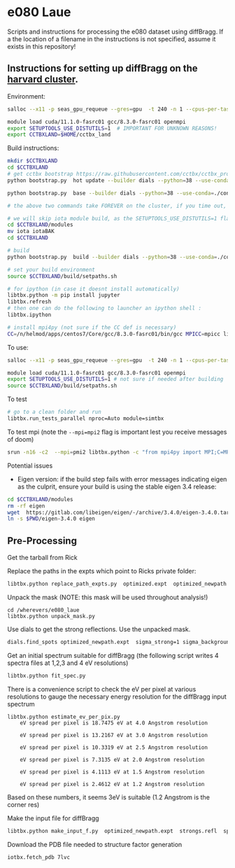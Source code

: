 # e080 Laue
Scripts and instructions for processing the e080 dataset using diffBragg. If a the location of a filename in the instructions is not specified, assume it exists in this repository!

## Instructions for setting up diffBragg on the [harvard cluster](https://www.rc.fas.harvard.edu/).

Environment:

```bash
salloc --x11 -p seas_gpu_requeue --gres=gpu  -t 240 -n 1 --cpus-per-task 32 --mem 32G --constraint=v100

module load cuda/11.1.0-fasrc01 gcc/8.3.0-fasrc01 openmpi
export SETUPTOOLS_USE_DISTUTILS=1  # IMPORTANT FOR UNKNOWN REASONS!
export CCTBXLAND=$HOME/cctbx_land
```

Build instructions:

```bash
mkdir $CCTBXLAND
cd $CCTBXLAND
# get cctbx bootstrap https://raw.githubusercontent.com/cctbx/cctbx_project/master/libtbx/auto_build/bootstrap.py
python bootstrap.py  hot update --builder dials --python=38 --use-conda

python bootstrap.py  base --builder dials --python=38 --use-conda=./conda_base 

# the above two commands take FOREVER on the cluster, if you time out, log back in and reset the modules! Theres something weird with the network requests maybe... 

# we will skip iota module build, as the SETUPTOOLS_USE_DISTUTILS=1 flag causes it to fail
cd $CCTBXLAND/modules
mv iota iotaBAK
cd $CCTBXLAND

# build
python bootstrap.py  build --builder dials --python=38 --use-conda=./conda_base --nproc=40 --config-flags="--enable_cuda" --config-flags="--enable_openmp_if_possible=True" --config-flags="--enable_cxx11"

# set your build environment
source $CCTBXLAND/build/setpaths.sh

# for ipython (in case it doesnt install automatically)
libtbx.python -m pip install jupyter
libtbx.refresh
# then one can do the following to launcher an ipython shell :
libtbx.ipython

# install mpi4py (not sure if the CC def is necessary)
CC=/n/helmod/apps/centos7/Core/gcc/8.3.0-fasrc01/bin/gcc MPICC=mpicc libtbx.python -m pip install -v --no-binary mpi4py mpi4py

```

To use:

```bash
salloc --x11 -p seas_gpu_requeue --gres=gpu  -t 240 -n 1 --cpus-per-task 32 --mem 32G --constraint=v100

module load cuda/11.1.0-fasrc01 gcc/8.3.0-fasrc01 openmpi
export SETUPTOOLS_USE_DISTUTILS=1 # not sure if needed after building
source $CCTBXLAND/build/setpaths.sh
```

To test

```bash
# go to a clean folder and run
libtbx.run_tests_parallel nproc=Auto module=simtbx
```

To test mpi (note the `--mpi=mpi2` flag is important lest you receive messages of doom)

```bash
srun -n16 -c2  --mpi=pmi2 libtbx.python -c "from mpi4py import MPI;C=MPI.COMM_WORLD;print(C.rank,C.size)"
```

Potential issues

* Eigen version: if the build step fails with error messages indicating eigen as the culprit, ensure your build is using the stable eigen 3.4 release:

```bash
cd $CCTBXLAND/modules
rm -rf eigen
wget  https://gitlab.com/libeigen/eigen/-/archive/3.4.0/eigen-3.4.0.tar.gz
ln -s $PWD/eigen-3.4.0 eigen
```

## Pre-Processing

Get the tarball from Rick

Replace the paths in the expts which point to Ricks private folder:

```bash
libtbx.python replace_path_expts.py  optimized.expt  optimized_newpath.expt
```

Unpack the mask (NOTE: this mask will be used throughout analysis!)

```
cd /wherevers/e080_laue
libtbx.python unpack_mask.py
```

Use dials to get the strong reflections. Use the unpacked mask.

```bash
dials.find_spots optimized_newpath.expt  sigma_strong=1 sigma_background=1 mask=~/e080_laue/newbad.pkl  gain=0.4 kernel_size=[2,2] output.reflections=strongs.refl min_spot_size=3 filter.d_min=1.493 max_spot_size=90
```

Get an initial spectrum suitable for diffBragg (the following script writes 4 spectra files at 1,2,3 and 4 eV resolutions)

```bash
libtbx.python fit_spec.py
```

There is a convenience script to check the eV per pixel at various resolutions to gauge the necessary energy resolution for the diffBragg input spectrum

```
libtbx.python estimate_ev_per_pix.py 
	eV spread per pixel is 18.7475 eV at 4.0 Angstrom resolution

	eV spread per pixel is 13.2167 eV at 3.0 Angstrom resolution

	eV spread per pixel is 10.3319 eV at 2.5 Angstrom resolution

	eV spread per pixel is 7.3135 eV at 2.0 Angstrom resolution

	eV spread per pixel is 4.1113 eV at 1.5 Angstrom resolution

	eV spread per pixel is 2.4612 eV at 1.2 Angstrom resolution

```

Based on these numbers, it seems 3eV is suitable (1.2 Angstrom is the corner res)

Make the input file for diffBragg

```bash
libtbx.python make_input_f.py  optimized_newpath.expt  strongs.refl  spec_3eV.lam 
```

Download the PDB file needed to structure factor generation

```
iotbx.fetch_pdb 7lvc
```


